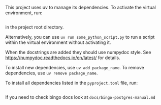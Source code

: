 This project uses uv to manage its dependencies. To activate the virtual environment, run:

```source .venv/bin/activate
```
in the project root directory.

Alternatively, you can use `uv run some_python_script.py` to run a script within the virtual environment without activating it.

When the docstrings are added they should use numpydoc style. See https://numpydoc.readthedocs.io/en/latest/ for details.

To install new dependencies, use `uv add package_name`. To remove dependencies, use `uv remove package_name`.

To install all dependencies listed in the `pyproject.toml` file, run:

```uv sync
```

If you need to check bingo docs look at `docs/bingo-postgres-manual.md`